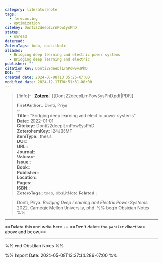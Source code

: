 ```yaml
---
category: literaturenote
tags:
  - forecasting
  - optimization
citekey: Donti22deeplLrnPowSysPhD
status:
  - unread
dateread: 
ZoteroTags: todo, obsLitNote
aliases:
  - Bridging deep learning and electric power systems
  - Bridging deep learning and electric
publisher: ""
citation key: Donti22deeplLrnPowSysPhD
DOI: ""
created date: 2024-05-08T13:35:25-07:00
modified date: 2024-12-17T08:51:31-08:00
---
```


> [!info]- : [**Zotero**](zotero://select/library/items/I24JB6MF)   | [[Donti22deeplLrnPowSysPhD.pdf|PDF]]
>
> 
> 
> **FirstAuthor**:: Donti, Priya  
~    
> **Title**:: "Bridging deep learning and electric power systems"  
> **Date**:: 2022-01-01  
> **Citekey**:: Donti22deeplLrnPowSysPhD  
> **ZoteroItemKey**:: I24JB6MF  
> **itemType**:: thesis  
> **DOI**::   
> **URL**::   
> **Journal**::   
> **Volume**::   
> **Issue**::   
> **Book**::   
> **Publisher**::   
> **Location**::    
> **Pages**::   
> **ISBN**::   
> **ZoteroTags**:: todo, obsLitNote
> **Related**:: 

> Donti, Priya. _Bridging Deep Learning and Electric Power Systems_. 2022. Carnegie Mellon University, phd.
%% begin Obsidian Notes %%
___
==Delete this and write here.==
==Don't delete the `persist` directives above and below.==
___
%% end Obsidian Notes %%



%% Import Date: 2024-05-08T13:37:34.286-07:00 %%

